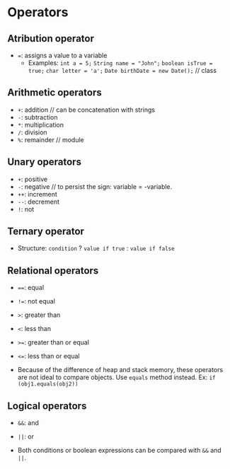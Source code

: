 # Operators

## Atribution operator

- `=`: assigns a value to a variable
  - Examples:
    `int a = 5;`
    `String name = "John";`
    `boolean isTrue = true;`
    `char letter = 'a';`
    `Date birthDate = new Date();` // class

## Arithmetic operators

- `+`: addition // can be concatenation with strings
- `-`: subtraction
- `*`: multiplication
- `/`: division
- `%`: remainder // module

## Unary operators

- `+`: positive
- `-`: negative // to persist the sign: variable = -variable.
- `++`: increment
- `--`: decrement
- `!`: not

## Ternary operator

- Structure: `condition` ? `value if true` : `value if false`

## Relational operators

- `==`: equal
- `!=`: not equal
- `>`: greater than
- `<`: less than
- `>=`: greater than or equal
- `<=`: less than or equal

- Because of the difference of heap and stack memory, these operators are not ideal to compare objects. Use `equals` method instead. Ex: `if (obj1.equals(obj2))`

## Logical operators

- `&&`: and
- `||`: or

- Both conditions or boolean expressions can be compared with `&&` and `||`.
